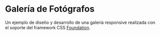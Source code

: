 # Galería de Fotógrafos

Un ejemplo de diseño y desarrollo de una galería responsive realizada con el soporte del framework CSS [Foundation](http://foundation.zurb.com/).
